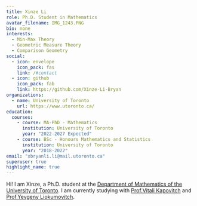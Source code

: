 ```yaml
---
title: Xinze Li
role: Ph.D. Student in Mathematics
avatar_filename: IMG_1243.PNG
bio: none
interests:
  - Min-Max Theory
  - Geometric Measure Theory
  - Comparison Geometry
social:
  - icon: envelope
    icon_pack: fas
    link: /#contact
  - icon: github
    icon_pack: fab
    link: https://github.com/Xinze-Li-Bryan
organizations:
  - name: University of Toronto
    url: https://www.utoronto.ca/
education:
  courses:
    - course: MA-PhD - Mathematics 
      institution: University of Toronto
      year: "2022-2027 Expected"
    - course: BSc - Honours Mathematics and Statistics 
      institution: University of Toronto
      year: "2018-2022"
email: "xbryanli.li@mail.utoronto.ca"
superuser: true
highlight_name: true
---
```

Hi! I am Xinze, a Ph.D. student at the [Department of Mathematics of the University of Toronto](https://www.mathematics.utoronto.ca/). I am currently studying with [Prof.Vitali Kapovitch](https://www.math.utoronto.ca/vtk/) and [Prof.Yevgeny Liokumovitch](https://www.math.toronto.edu/ylio/). 
